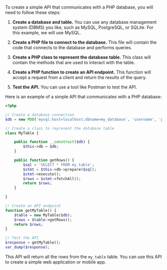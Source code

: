 To create a simple API that communicates with a PHP database, you will need to follow these steps:

1. **Create a database and table.** You can use any database management system (DBMS) you like, such as MySQL, PostgreSQL, or SQLite. For this example, we will use MySQL.

2. **Create a PHP file to connect to the database.** This file will contain the code that connects to the database and performs queries.

3. **Create a PHP class to represent the database table.** This class will contain the methods that are used to interact with the table.

4. **Create a PHP function to create an API endpoint.** This function will accept a request from a client and return the results of the query.

5. **Test the API.** You can use a tool like Postman to test the API.

Here is an example of a simple API that communicates with a PHP database:

```php
<?php

// Create a database connection
$db = new PDO('mysql:host=localhost;dbname=my_database', 'username', 'password');

// Create a class to represent the database table
class MyTable {

    public function __construct($db) {
        $this->db = $db;
    }

    public function getRows() {
        $sql = 'SELECT * FROM my_table';
        $stmt = $this->db->prepare($sql);
        $stmt->execute();
        $rows = $stmt->fetchAll();
        return $rows;
    }

}

// Create an API endpoint
function getMyTable() {
    $table = new MyTable($db);
    $rows = $table->getRows();
    return $rows;
}

// Test the API
$response = getMyTable();
var_dump($response);
```

This API will return all the rows from the `my_table` table. You can use this API to create a simple web application or mobile app.